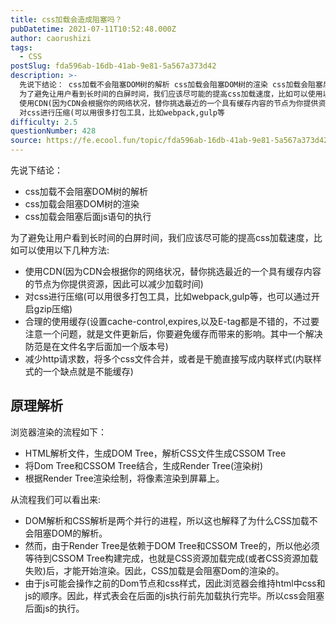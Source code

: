 ```yaml
---
title: css加载会造成阻塞吗？
pubDatetime: 2021-07-11T10:52:48.000Z
author: caorushizi
tags:
  - CSS
postSlug: fda596ab-16db-41ab-9e81-5a567a373d42
description: >-
  先说下结论： css加载不会阻塞DOM树的解析 css加载会阻塞DOM树的渲染 css加载会阻塞后面js语句的执行
  为了避免让用户看到长时间的白屏时间，我们应该尽可能的提高css加载速度，比如可以使用以下几种方法:
  使用CDN(因为CDN会根据你的网络状况，替你挑选最近的一个具有缓存内容的节点为你提供资源，因此可以减少加载时间)
  对css进行压缩(可以用很多打包工具，比如webpack,gulp等
difficulty: 2.5
questionNumber: 428
source: https://fe.ecool.fun/topic/fda596ab-16db-41ab-9e81-5a567a373d42
---
```


先说下结论：

* css加载不会阻塞DOM树的解析
* css加载会阻塞DOM树的渲染
* css加载会阻塞后面js语句的执行

为了避免让用户看到长时间的白屏时间，我们应该尽可能的提高css加载速度，比如可以使用以下几种方法:

* 使用CDN(因为CDN会根据你的网络状况，替你挑选最近的一个具有缓存内容的节点为你提供资源，因此可以减少加载时间)
* 对css进行压缩(可以用很多打包工具，比如webpack,gulp等，也可以通过开启gzip压缩)
* 合理的使用缓存(设置cache-control,expires,以及E-tag都是不错的，不过要注意一个问题，就是文件更新后，你要避免缓存而带来的影响。其中一个解决防范是在文件名字后面加一个版本号)
* 减少http请求数，将多个css文件合并，或者是干脆直接写成内联样式(内联样式的一个缺点就是不能缓存)

## 原理解析

浏览器渲染的流程如下：

* HTML解析文件，生成DOM Tree，解析CSS文件生成CSSOM Tree
* 将Dom Tree和CSSOM Tree结合，生成Render Tree(渲染树)
* 根据Render Tree渲染绘制，将像素渲染到屏幕上。

从流程我们可以看出来:

* DOM解析和CSS解析是两个并行的进程，所以这也解释了为什么CSS加载不会阻塞DOM的解析。
* 然而，由于Render Tree是依赖于DOM Tree和CSSOM Tree的，所以他必须等待到CSSOM Tree构建完成，也就是CSS资源加载完成(或者CSS资源加载失败)后，才能开始渲染。因此，CSS加载是会阻塞Dom的渲染的。
* 由于js可能会操作之前的Dom节点和css样式，因此浏览器会维持html中css和js的顺序。因此，样式表会在后面的js执行前先加载执行完毕。所以css会阻塞后面js的执行。


